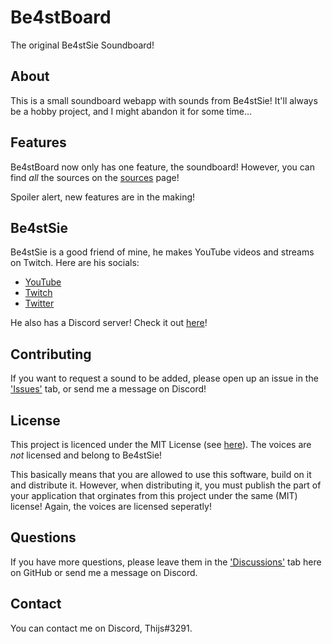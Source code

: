# Be4stBoard
The original Be4stSie Soundboard!

## About
This is a small soundboard webapp with sounds from Be4stSie! It'll always be a hobby project, and I might abandon it for some time...

## Features
Be4stBoard now only has one feature, the soundboard! However, you can find *all* the sources on the [sources] page!

Spoiler alert, new features are in the making!

## Be4stSie
Be4stSie is a good friend of mine, he makes YouTube videos and streams on Twitch.
Here are his socials:
- [YouTube]
- [Twitch]
- [Twitter]

He also has a Discord server! Check it out [here][Discord]!

## Contributing
If you want to request a sound to be added, please open up an issue in the ['Issues'][issues] tab, or send me a message on Discord!

## License
This project is licenced under the MIT License (see [here][license]). The voices are *not* licensed and belong to Be4stSie!

This basically means that you are allowed to use this software, build on it and distribute it. However, when distributing it, you must publish the part of your application that orginates from this project under the same (MIT) license! Again, the voices are licensed seperatly!

## Questions
If you have more questions, please leave them in the ['Discussions'][discussions] tab here on GitHub or send me a message on Discord.

## Contact
You can contact me on Discord, Thijs#3291.

[YouTube]: https://www.youtube.com/channel/UCGkXvKfK6WwV4xMvsc5qIEw
[Twitch]: https://www.twitch.tv/be4stsie
[Twitter]: https://twitter.com/be4stsie
[Discord]: https://discord.com/invite/aq5r2UP
[license]: https://github.com/twboom/Be4stBoard/blob/main/LICENSE
[discussions]: https://github.com/twboom/Be4stBoard/discussions
[issues]: https://github.com/twboom/Be4stBoard/issues
[sources]: https://be4stboard.thijsboom.com/sources